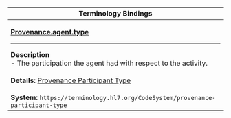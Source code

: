 |Terminology Bindings|
|---|
|<p>**[Provenance.agent.type](https://hl7.org/fhir/R4/provenance-definitions.html#Provenance.agent.type)**<hr>**Description**<br>- The participation the agent had with respect to the activity.<br><br>**Details:** [Provenance Participant Type](https://hl7.org/fhir/R4/valueset-provenance-agent-type.html)<br><br>**System:** `https://terminology.hl7.org/CodeSystem/provenance-participant-type`|